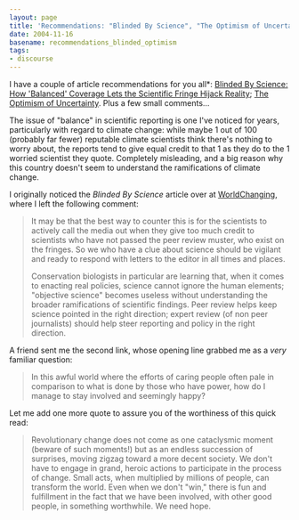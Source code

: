```yaml
---
layout: page
title: 'Recommendations: "Blinded By Science", "The Optimism of Uncertainty'
date: 2004-11-16
basename: recommendations_blinded_optimism
tags:
- discourse
---
```


I have a couple of article recommendations for you all*: <a href=
"http://www.cjr.org/issues/2004/6/mooney-science.asp">Blinded By Science: How
'Balanced' Coverage Lets the Scientific Fringe Hijack Reality</a>; <a href=
"http://www.thenation.com/doc.mhtml?i=20040920&amp;s=zinn">The Optimism of
Uncertainty</a>. Plus a few small comments&hellip;

<!-- truncate -->

The issue of "balance" in scientific reporting is one I've
noticed for years, particularly with regard to climate change: while maybe 1
out of 100 (probably far fewer) reputable climate scientists think
there's nothing to worry about, the reports tend to give equal credit to
that 1 as they do to the 1 worried scientist they quote. Completely
misleading, and a big reason why this country doesn't seem to understand
the ramifications of climate change.

I originally noticed the _Blinded By Science_ article over at [WorldChanging](http://www.worldchanging.com/archives/001562.html),
where I left the following comment:

> It may be that the best way to counter this is for the scientists to
> actively call the media out when they give too much credit to scientists
> who have not passed the peer review muster, who exist on the fringes. So we
> who have a clue about science should be vigilant and ready to respond with
> letters to the editor in all times and places.
>
> Conservation biologists in particular are learning that, when it comes
> to enacting real policies, science cannot ignore the human elements;
> "objective science" becomes useless without understanding the
> broader ramifications of scientific findings. Peer review helps keep
> science pointed in the right direction; expert review (of non peer
> journalists) should help steer reporting and policy in the right
> direction.

A friend sent me the second link, whose opening line grabbed me as a
_very_ familiar question:

> In this awful world where the efforts of caring people often pale in
> comparison to what is done by those who have power, how do I manage to stay
> involved and seemingly happy?

Let me add one more quote to assure you of the worthiness of this quick
read:

> Revolutionary change does not come as one cataclysmic moment (beware of
> such moments!) but as an endless succession of surprises, moving zigzag
> toward a more decent society. We don't have to engage in grand, heroic
> actions to participate in the process of change. Small acts, when
> multiplied by millions of people, can transform the world. Even when we
> don't "win," there is fun and fulfillment in the fact that we
> have been involved, with other good people, in something worthwhile. We
> need hope.
